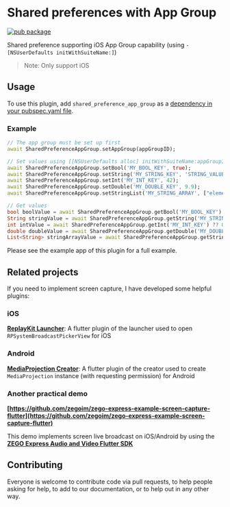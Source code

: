 # Shared preferences with App Group

[![pub package](https://img.shields.io/pub/v/shared_preference_app_group.svg)](https://pub.dev/packages/shared_preference_app_group)

Shared preference supporting iOS App Group capability (using `-[NSUserDefaults initWithSuiteName:]`)

> Note: Only support iOS

## Usage

To use this plugin, add `shared_preference_app_group` as a [dependency in your pubspec.yaml file](https://flutter.io/platform-plugins/).

### Example

```dart
// The app group must be set up first
await SharedPreferenceAppGroup.setAppGroup(appGroupID);
```

```dart
// Set values using [[NSUserDefaults alloc] initWithSuiteName:appGroupID]
await SharedPreferenceAppGroup.setBool('MY_BOOL_KEY', true);
await SharedPreferenceAppGroup.setString('MY_STRING_KEY', 'STRING_VALUE');
await SharedPreferenceAppGroup.setInt('MY_INT_KEY', 42);
await SharedPreferenceAppGroup.setDouble('MY_DOUBLE_KEY', 9.9);
await SharedPreferenceAppGroup.setStringList('MY_STRING_ARRAY', ["element1", "element2", "element3"]);
```

```dart
// Get values
bool boolValue = await SharedPreferenceAppGroup.getBool('MY_BOOL_KEY') ?? false;
String stringValue = await SharedPreferenceAppGroup.getString('MY_STRING_KEY') ?? 'null';
int intValue = await SharedPreferenceAppGroup.getInt('MY_INT_KEY') ?? 0;
double doubleValue = await SharedPreferenceAppGroup.getDouble('MY_DOUBLE_KEY') ?? 0.0;
List<String> stringArrayValue = await SharedPreferenceAppGroup.getStringList('MY_STRING_ARRAY') ?? [];
```

Please see the example app of this plugin for a full example.

## Related projects

If you need to implement screen capture, I have developed some helpful plugins:

### iOS

**[ReplayKit Launcher](https://pub.dev/packages/replay_kit_launcher)**: A flutter plugin of the launcher used to open `RPSystemBroadcastPickerView` for iOS

### Android

**[MediaProjection Creator](https://pub.dev/packages/media_projection_creator)**: A flutter plugin of the creator used to create `MediaProjection` instance (with requesting permission) for Android

### Another practical demo

**[https://github.com/zegoim/zego-express-example-screen-capture-flutter](https://github.com/zegoim/zego-express-example-screen-capture-flutter)**

This demo implements screen live broadcast on iOS/Android by using the **[ZEGO Express Audio and Video Flutter SDK](https://pub.dev/packages/zego_express_engine)**

## Contributing

Everyone is welcome to contribute code via pull requests, to help people asking for help, to add to our documentation, or to help out in any other way.
